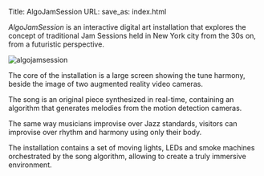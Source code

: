Title: AlgoJamSession
URL:
save_as: index.html


_AlgoJamSession_ is an interactive digital art installation that explores the concept of traditional Jam Sessions held in New York city from the 30s on, from a futuristic perspective.

![algojamsession](/images/algojamsession.gif)

The core of the installation is a large screen showing the tune harmony, beside the image of two augmented reality video cameras.

The song is an original piece synthesized in real-time, containing an algorithm that generates melodies from the motion detection cameras.

The same way musicians improvise over Jazz standards, visitors can improvise over rhythm and harmony using only their body.

The installation contains a set of moving lights, LEDs and smoke machines orchestrated by the song algorithm, allowing to create a truly immersive environment.
